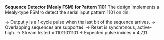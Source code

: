**Sequence Detector (Mealy FSM) for Pattern 1101**
The design implements a Mealy-type FSM to detect the serial input pattern 1101 on din.

-> Output y is a 1-cycle pulse when the last bit of the sequence arrives.
-> Overlapping sequences are supported.
-> Reset is synchronous, active-high.
-> Stream tested = 11011011101
-> Expected pulse indices = 4,7,11
